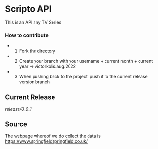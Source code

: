 # Scripto API

This is an API any TV Series


### How to contribute

* 1. Fork the directory
* 2. Create your branch with your username + current month + current year -> victorkolis.aug.2022
* 3. When pushing back to the project, push it to the current release version branch

## Current Release
*release/0_0_1*


## Source

The webpage whereof we do collect the data is https://www.springfieldspringfield.co.uk/
